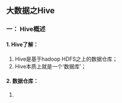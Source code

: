 ## 大数据之Hive

### 一： Hive概述

#### 1. Hive了解：
1. Hive是基于hadoop HDFS之上的数据仓库；
2. Hive本质上就是一个‘数据库’；

#### 2. 数据仓库：
1. 